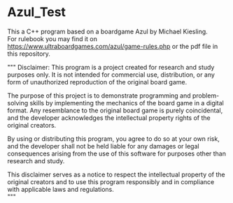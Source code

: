 # Azul_Test

This a C++ program based on a boardgame Azul by Michael Kiesling.  
For rulebook you may find it on https://www.ultraboardgames.com/azul/game-rules.php or the pdf file in this repository.  

"""
Disclaimer:
This program is a project created for research and study purposes only. It is not intended for commercial use, distribution, or any form of unauthorized reproduction of the original board game.  

The purpose of this project is to demonstrate programming and problem-solving skills by implementing the mechanics of the board game in a digital format. Any resemblance to the original board game is purely coincidental, and the developer acknowledges the intellectual property rights of the original creators.  

By using or distributing this program, you agree to do so at your own risk, and the developer shall not be held liable for any damages or legal consequences arising from the use of this software for purposes other than research and study.  

This disclaimer serves as a notice to respect the intellectual property of the original creators and to use this program responsibly and in compliance with applicable laws and regulations.  
"""
